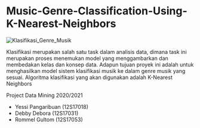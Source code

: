 # Music-Genre-Classification-Using-K-Nearest-Neighbors

![Klasifikasi_Genre_Musik](https://user-images.githubusercontent.com/63969423/103441355-edda5b00-4c7f-11eb-8bec-f93d11f9c198.JPG)




Klasifikasi merupakan salah satu task dalam analisis data, dimana task ini merupakan proses menemukan model yang menggambarkan dan membedakan kelas dan konsep data. Adapun tujuan proyek ini adalah untuk menghasilkan model sistem klasifikasi musik ke dalam genre musik yang sesuai. Algoritma klasifikasi yang akan digunakan adalah K-Nearest Neighbors



Project Data Mining 2020/2021

- Yessi Pangaribuan (12S17018)
- Debby Debora (12S17031)
- Rommel Gultom (12S17053)
